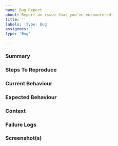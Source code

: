 ```yaml
---
name: Bug Report
about: Report an issue that you've encountered.
title: ''
labels: 'Type: Bug'
assignees: ''
type: 'Bug'

---
```


### Summary

<!--- Please provide information about the failure. -->

### Steps To Reproduce

<!--- Please provide detailed steps for reproducing this issue. -->

### Current Behaviour

<!--- Please provide information about the undesired current behaviour. -->

### Expected Behaviour

<!--- Explain how the program should behave once the issue has been resolved. -->

### Context

<!--- Please provide any relevant information about your system setup. Mantid Imaging version can be obtained by running `conda list mantidimaging` and system information can be obtained by running `uname -a`. -->

### Failure Logs

<!--- [Optional] Please include any relevant log snippets here. -->

### Screenshot(s)

<!--- [Optional] Include screenshots that illustrate the problem. -->
